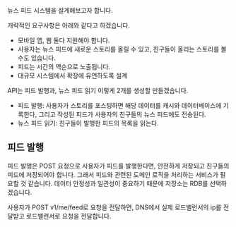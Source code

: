 뉴스 피드 시스템을 설계해보고자 합니다. 

개략적인 요구사항은 아래와 같다고 하겠습니다. 
- 모바일 앱, 웹 둘다 지원해야 합니다. 
- 사용자는 뉴스 피드에 새로운 스토리를 올릴 수 있고, 친구들이 올리는 스토리를 볼 수도 있습니다. 
- 피드는 시간의 역순으로 노출됩니다. 
- 대규모 시스템에서 확장에 유연하도록 설계 

API는 피드 발행과, 뉴스 피드 읽기 이렇게 2개를 생성할 만들겠습니다.
- 피드 발행: 사용자가 스토리를 포스팅하면 해당 데이터를 캐시와 데이터베이스에 기록한다, 그리고 작성된 피드가 사용자의 친구들의 뉴스 피드에도 전송된다.
- 뉴스 피드 읽기: 친구들이 발행한 피드의 목록을 읽는다. 

## 피드 발행
 
피드 발행은 POST 요청으로 사용자가 피드를 발행한다면, 안전하게 저장되고 친구들의 피드에 저장되어야 합니다. 그래서 피드와 관련된 도메인 로직을 처리하는 서비스가 필요할 것 같습니다. 데이터 안정성과 일관성이 중요하기 때문에 저장소는 RDB를 선택하겠습니다.

사용자가 POST v1/me/feed로 요청을 전달하면, DNS에서 실제 로드밸런서의 ip를 전달받고 로드밸런서로 요청을 전달합니다. 




